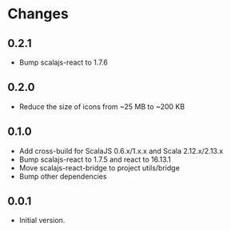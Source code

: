 # Changes

## 0.2.1

* Bump scalajs-react to 1.7.6

## 0.2.0

* Reduce the size of icons from ~25 MB to ~200 KB

## 0.1.0

* Add cross-build for ScalaJS 0.6.x/1.x.x and Scala 2.12.x/2.13.x
* Bump scalajs-react to 1.7.5 and react to 16.13.1
* Move scalajs-react-bridge to project utils/bridge
* Bump other dependencies

## 0.0.1

* Initial version.
